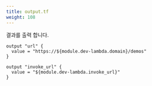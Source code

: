 ```yaml
---
title: output.tf
weight: 108
---
```


결과를 출력 합니다.

```hcl
output "url" {
  value = "https://${module.dev-lambda.domain}/demos"
}

output "invoke_url" {
  value = "${module.dev-lambda.invoke_url}"
}
```
